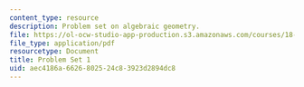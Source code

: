 ```yaml
---
content_type: resource
description: Problem set on algebraic geometry.
file: https://ol-ocw-studio-app-production.s3.amazonaws.com/courses/18-726-algebraic-geometry-spring-2009/aec4186a6626802524c83923d2894dc8_MIT18_726s09_pset01.pdf
file_type: application/pdf
resourcetype: Document
title: Problem Set 1
uid: aec4186a-6626-8025-24c8-3923d2894dc8
---
```

